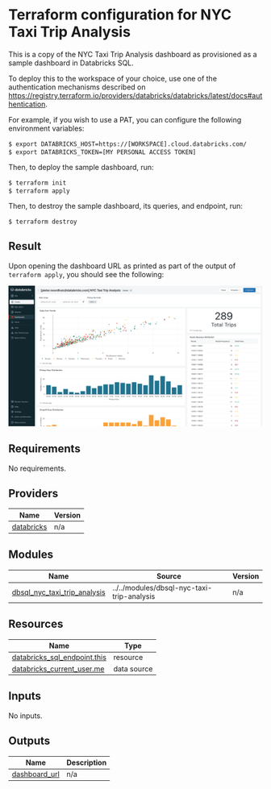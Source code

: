# Terraform configuration for NYC Taxi Trip Analysis

This is a copy of the NYC Taxi Trip Analysis dashboard as provisioned as a sample dashboard in Databricks SQL.

To deploy this to the workspace of your choice, use one of the authentication mechanisms
described on https://registry.terraform.io/providers/databricks/databricks/latest/docs#authentication.

For example, if you wish to use a PAT, you can configure the following environment variables:
```shell
$ export DATABRICKS_HOST=https://[WORKSPACE].cloud.databricks.com/
$ export DATABRICKS_TOKEN=[MY PERSONAL ACCESS TOKEN]
```

Then, to deploy the sample dashboard, run:
```shell
$ terraform init
$ terraform apply
```

Then, to destroy the sample dashboard, its queries, and endpoint, run:
```shell
$ terraform destroy
```

## Result

Upon opening the dashboard URL as printed as part of the output of `terraform apply`,
you should see the following:

![alt text](https://raw.githubusercontent.com/databricks/terraform-databricks-examples/main/examples/dbsql-nyc-taxi-trip-analysis/images/dbsql-nyc-taxi-trip-analysis.png?raw=true)

## Requirements

No requirements.

## Providers

| Name                                                                   | Version |
|------------------------------------------------------------------------|---------|
| <a name="provider_databricks"></a> [databricks](#provider\_databricks) | n/a     |

## Modules

| Name                                                                                                                             | Source                                     | Version |
|----------------------------------------------------------------------------------------------------------------------------------|--------------------------------------------|---------|
| <a name="module_dbsql_nyc_taxi_trip_analysis"></a> [dbsql\_nyc\_taxi\_trip\_analysis](#module\_dbsql\_nyc\_taxi\_trip\_analysis) | ../../modules/dbsql-nyc-taxi-trip-analysis | n/a     |

## Resources

| Name                                                                                                                              | Type        |
|-----------------------------------------------------------------------------------------------------------------------------------|-------------|
| [databricks_sql_endpoint.this](https://registry.terraform.io/providers/databricks/databricks/latest/docs/resources/sql_endpoint)  | resource    |
| [databricks_current_user.me](https://registry.terraform.io/providers/databricks/databricks/latest/docs/data-sources/current_user) | data source |

## Inputs

No inputs.

## Outputs

| Name                                                                          | Description |
|-------------------------------------------------------------------------------|-------------|
| <a name="output_dashboard_url"></a> [dashboard\_url](#output\_dashboard\_url) | n/a         |
